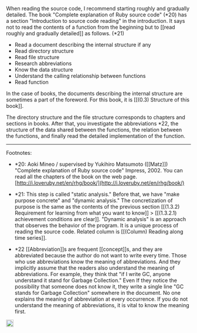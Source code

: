 
When reading the source code, I recommend starting roughly and gradually detailed. The book "Complete explanation of Ruby source code" (*20) has a section "Introduction to source code reading" in the introduction. It says not to read the contents of a function from the beginning but to [[read roughly and gradually detailed]] as follows. (*21)

- Read a document describing the internal structure if any
- Read directory structure
- Read file structure
- Research abbreviations
- Know the data structure
- Understand the calling relationship between functions
- Read function

In the case of books, the documents describing the internal structure are sometimes a part of the foreword. For this book, it is [[(0.3) Structure of this book]].

The directory structure and the file structure corresponds to chapters and sections in books. After that, you investigate the abbreviations *22, the structure of the data shared between the functions, the relation between the functions, and finally read the detailed implementation of the function.

---

Footnotes:

- *20: Aoki Mineo / supervised by Yukihiro Matsumoto ([[Matz]]) "Complete explanation of Ruby source code" Impress, 2002. You can read all the chapters of the book on the web page. [http://i.loveruby.net/en/rhg/book/](http://i.loveruby.net/en/rhg/book/)

- *21: This step is called "static analysis." Before that, we have "make purpose concrete" and "dynamic analysis." The concretization of purpose is the same as the contents of the previous section [[(1.3.2) Requirement for learning from what you want to know]] > [[(1.3.2.1) achievement conditions are clear]]. "Dynamic analysis" is an approach that observes the behavior of the program. It is a unique process of reading the source code. Related column is [[(Column) Reading along time series]].

- *22 [[Abbreviation]]s are frequent [[concept]]s, and they are abbreviated because the author do not want to write every time. Those who use abbreviations know the meaning of abbreviations. And they implicitly assume that the readers also understand the meaning of abbreviations. For example, they think that "if I write GC, anyone understand it stand for Garbage Collection." Even If they notice the possibility that someone does not know it, they write a single line "GC stands for Garbage Collection" somewhere in the document. No one explains the meaning of abbreviation at every occurrence. If you do not understand the meaning of abbreviations, it is vital to know the meaning first.

<img src='https://scrapbox.io/api/pages/nishio/en/icon' alt='en.icon' height="19.5"/>